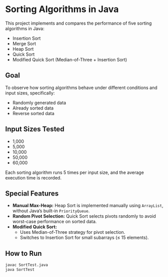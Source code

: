 # Sorting Algorithms in Java

This project implements and compares the performance of five sorting algorithms in Java:

- Insertion Sort
- Merge Sort
- Heap Sort
- Quick Sort
- Modified Quick Sort (Median-of-Three + Insertion Sort)

## Goal

To observe how sorting algorithms behave under different conditions and input sizes, specifically:
- Randomly generated data
- Already sorted data
- Reverse sorted data

## Input Sizes Tested

- 1,000
- 5,000
- 10,000
- 50,000
- 60,000
  
Each sorting algorithm runs 5 times per input size, and the average execution time is recorded.

## Special Features

- **Manual Max-Heap:** Heap Sort is implemented manually using `ArrayList`, without Java’s built-in `PriorityQueue`.
- **Random Pivot Selection:** Quick Sort selects pivots randomly to avoid worst-case performance on sorted data.
- **Modified Quick Sort:**
    - Uses Median-of-Three strategy for pivot selection.
    - Switches to Insertion Sort for small subarrays (≤ 15 elements).

## How to Run

```bash
javac SortTest.java
java SortTest